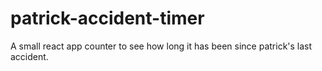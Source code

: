 # patrick-accident-timer
A small react app counter to see how long it has been since patrick's last accident.
